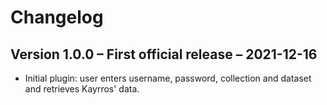 # Changelog

## Version 1.0.0 – First official release – 2021-12-16
- Initial plugin: user enters username, password, collection and dataset and retrieves Kayrros' data.
